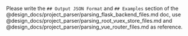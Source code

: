 Please write the `## Output JSON Format` and `## Examples` section of the @design_docs/project_parser/parsing_flask_backend_files.md doc, use @design_docs/project_parser/parsing_root_vuex_store_files.md and @design_docs/project_parser/parsing_vue_router_files.md as reference.
